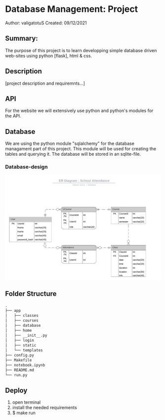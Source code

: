 # Database Management: Project
Author: valigatotuS
Created: 09/12/2021

## Summary:
The purpose of this project is to learn developping simple 
database driven web-sites using python [flask], html & css.

## Description
[project description and requiremnts...]

## API
For the website we will extensively use python and python's modules for the API.

## Database
We are using the python module "sqlalchemy" for the database managament part of this project.
This module will be used for creating the tables and querying it.
The database will be stored in an sqlite-file.

### Database-design
![ER_pic](app/database/ER_diagram.png)

## Folder Structure
    .
    ├── app
    │   ├── classes
    │   ├── courses
    │   ├── database
    │   ├── home
    │   ├── __init__.py
    │   ├── login
    │   ├── static
    │   └── templates
    ├── config.py
    ├── Makefile
    ├── notebook.ipynb
    ├── README.md
    └── run.py

## Deploy

1. open terminal
2. install the needed requirements
3.  $ make run
